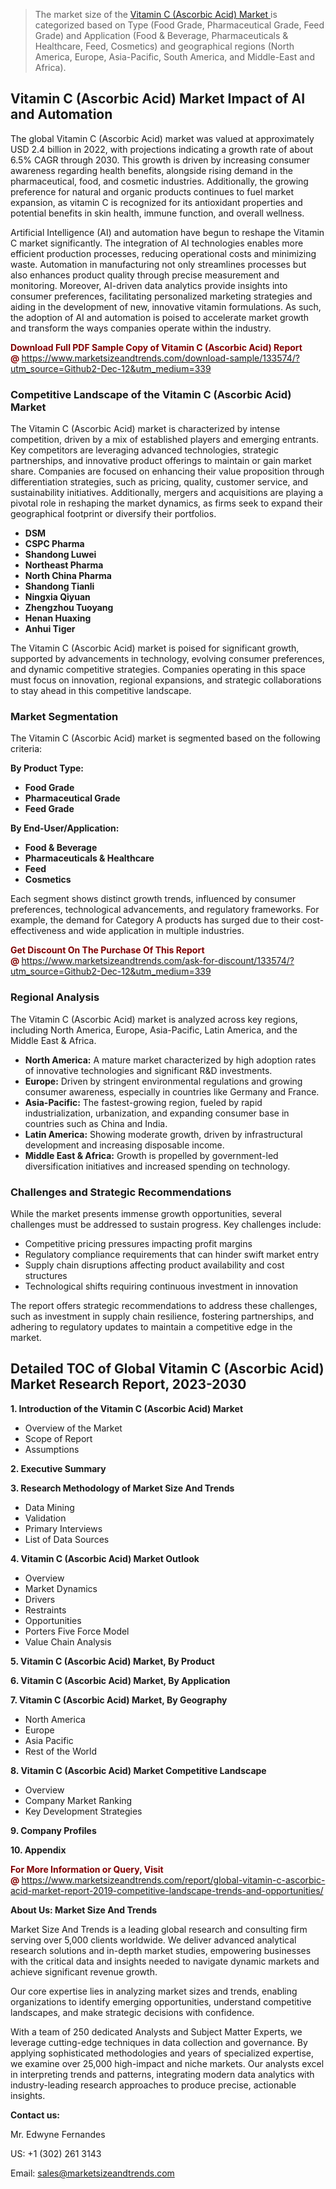 <blockquote><p>The market size of the <a href="https://www.marketsizeandtrends.com/download-sample/133574/?utm_source=Github2-Dec-12&amp;utm_medium=339" target="_blank">Vitamin C (Ascorbic Acid) Market </a>is categorized based on Type (Food Grade, Pharmaceutical Grade, Feed Grade) and Application (Food & Beverage, Pharmaceuticals & Healthcare, Feed, Cosmetics) and geographical regions (North America, Europe, Asia-Pacific, South America, and Middle-East and Africa).</p></blockquote><p><h2>Vitamin C (Ascorbic Acid) Market Impact of AI and Automation</h2><p>The global Vitamin C (Ascorbic Acid) market was valued at approximately USD 2.4 billion in 2022, with projections indicating a growth rate of about 6.5% CAGR through 2030. This growth is driven by increasing consumer awareness regarding health benefits, alongside rising demand in the pharmaceutical, food, and cosmetic industries. Additionally, the growing preference for natural and organic products continues to fuel market expansion, as vitamin C is recognized for its antioxidant properties and potential benefits in skin health, immune function, and overall wellness.</p><p>Artificial Intelligence (AI) and automation have begun to reshape the Vitamin C market significantly. The integration of AI technologies enables more efficient production processes, reducing operational costs and minimizing waste. Automation in manufacturing not only streamlines processes but also enhances product quality through precise measurement and monitoring. Moreover, AI-driven data analytics provide insights into consumer preferences, facilitating personalized marketing strategies and aiding in the development of new, innovative vitamin formulations. As such, the adoption of AI and automation is poised to accelerate market growth and transform the ways companies operate within the industry.</p></p><p><strong><span style="color: #800000;">Download Full PDF Sample Copy of Vitamin C (Ascorbic Acid) Report @</span>&nbsp;</strong><a href="https://www.marketsizeandtrends.com/download-sample/133574/?utm_source=Github2-Dec-12&amp;utm_medium=339">https://www.marketsizeandtrends.com/download-sample/133574/?utm_source=Github2-Dec-12&amp;utm_medium=339</a></p><h3>Competitive Landscape of the Vitamin C (Ascorbic Acid) Market</h3><p>The Vitamin C (Ascorbic Acid) market is characterized by intense competition, driven by a mix of established players and emerging entrants. Key competitors are leveraging advanced technologies, strategic partnerships, and innovative product offerings to maintain or gain market share. Companies are focused on enhancing their value proposition through differentiation strategies, such as pricing, quality, customer service, and sustainability initiatives. Additionally, mergers and acquisitions are playing a pivotal role in reshaping the market dynamics, as firms seek to expand their geographical footprint or diversify their portfolios.</p><p><strong><p><ul><li>DSM </li><li> CSPC Pharma </li><li> Shandong Luwei </li><li> Northeast Pharma </li><li> North China Pharma </li><li> Shandong Tianli </li><li> Ningxia Qiyuan </li><li> Zhengzhou Tuoyang </li><li> Henan Huaxing </li><li> Anhui Tiger</p></li></ul></p></strong></p><p>The Vitamin C (Ascorbic Acid) market is poised for significant growth, supported by advancements in technology, evolving consumer preferences, and dynamic competitive strategies. Companies operating in this space must focus on innovation, regional expansions, and strategic collaborations to stay ahead in this competitive landscape.</p><h3>Market Segmentation</h3><p>The Vitamin C (Ascorbic Acid) market is segmented based on the following criteria:</p><p><strong>By Product Type:</strong></p><p><strong><p><ul><li>Food Grade </li><li> Pharmaceutical Grade </li><li> Feed Grade</p></li></ul></p></strong></p><p><strong>By End-User/Application:</strong></p><p><strong><p><ul><li>Food & Beverage </li><li> Pharmaceuticals & Healthcare </li><li> Feed </li><li> Cosmetics</p></li></ul></p></strong></p><p>Each segment shows distinct growth trends, influenced by consumer preferences, technological advancements, and regulatory frameworks. For example, the demand for Category A products has surged due to their cost-effectiveness and wide application in multiple industries.</p><p><strong><span style="color: #800000;">Get Discount On The Purchase Of This Report @&nbsp;</span></strong><a href="https://www.marketsizeandtrends.com/ask-for-discount/133574/?utm_source=Github2-Dec-12&amp;utm_medium=339">https://www.marketsizeandtrends.com/ask-for-discount/133574/?utm_source=Github2-Dec-12&amp;utm_medium=339</a></p><h3>Regional Analysis</h3><p>The Vitamin C (Ascorbic Acid) market is analyzed across key regions, including North America, Europe, Asia-Pacific, Latin America, and the Middle East &amp; Africa.</p><ul><li><strong>North America:</strong> A mature market characterized by high adoption rates of innovative technologies and significant R&amp;D investments.</li><li><strong>Europe:</strong> Driven by stringent environmental regulations and growing consumer awareness, especially in countries like Germany and France.</li><li><strong>Asia-Pacific:</strong> The fastest-growing region, fueled by rapid industrialization, urbanization, and expanding consumer base in countries such as China and India.</li><li><strong>Latin America:</strong> Showing moderate growth, driven by infrastructural development and increasing disposable income.</li><li><strong>Middle East &amp; Africa:</strong> Growth is propelled by government-led diversification initiatives and increased spending on technology.</li></ul><h3>Challenges and Strategic Recommendations</h3><p>While the market presents immense growth opportunities, several challenges must be addressed to sustain progress. Key challenges include:</p><ul><li>Competitive pricing pressures impacting profit margins</li><li>Regulatory compliance requirements that can hinder swift market entry</li><li>Supply chain disruptions affecting product availability and cost structures</li><li>Technological shifts requiring continuous investment in innovation</li></ul><p>The report offers strategic recommendations to address these challenges, such as investment in supply chain resilience, fostering partnerships, and adhering to regulatory updates to maintain a competitive edge in the market.</p><h2>Detailed TOC of Global Vitamin C (Ascorbic Acid) Market Research Report, 2023-2030</h2><p><strong>1. Introduction of the Vitamin C (Ascorbic Acid) Market</strong></p><ul><li>Overview of the Market</li><li>Scope of Report</li><li>Assumptions&nbsp;</li></ul><p><strong>2. Executive Summary</strong></p><p><strong>3. Research Methodology of <strong>Market Size And Trends</strong></strong></p><ul><li>Data Mining</li><li>Validation</li><li>Primary Interviews</li><li>List of Data Sources&nbsp;</li></ul><p><strong>4. Vitamin C (Ascorbic Acid) Market Outlook</strong></p><ul><li>Overview</li><li>Market Dynamics</li><li>Drivers</li><li>Restraints</li><li>Opportunities</li><li>Porters Five Force Model</li><li>Value Chain Analysis&nbsp;</li></ul><p><strong>5. Vitamin C (Ascorbic Acid) Market, By Product</strong></p><p><strong>6. Vitamin C (Ascorbic Acid) Market, By Application</strong></p><p><strong>7. Vitamin C (Ascorbic Acid) Market, By Geography</strong></p><ul><li>North America</li><li>Europe</li><li>Asia Pacific</li><li>Rest of the World&nbsp;</li></ul><p><strong>8. Vitamin C (Ascorbic Acid) Market Competitive Landscape</strong></p><ul><li>Overview</li><li>Company Market Ranking</li><li>Key Development Strategies&nbsp;</li></ul><p><strong>9. Company Profiles</strong></p><p><strong>10. Appendix</strong></p><p><strong><span style="color: #800000;">For More Information or Query, Visit @&nbsp;</span></strong><a href="https://www.marketsizeandtrends.com/report/global-vitamin-c-ascorbic-acid-market-report-2019-competitive-landscape-trends-and-opportunities/">https://www.marketsizeandtrends.com/report/global-vitamin-c-ascorbic-acid-market-report-2019-competitive-landscape-trends-and-opportunities/</a></p><p></p><p><strong>About Us:&nbsp;Market Size And Trends</strong></p><p>Market Size And Trends&nbsp;is a leading global research and consulting firm serving over 5,000 clients worldwide. We deliver advanced analytical research solutions and in-depth market studies, empowering businesses with the critical data and insights needed to navigate dynamic markets and achieve significant revenue growth.</p><p>Our core expertise lies in analyzing market sizes and trends, enabling organizations to identify emerging opportunities, understand competitive landscapes, and make strategic decisions with confidence.</p><p>With a team of 250 dedicated Analysts and Subject Matter Experts, we leverage cutting-edge techniques in data collection and governance. By applying sophisticated methodologies and years of specialized expertise, we examine over 25,000 high-impact and niche markets. Our analysts excel in interpreting trends and patterns, integrating modern data analytics with industry-leading research approaches to produce precise, actionable insights.</p><p><strong>Contact us:</strong></p><p>Mr. Edwyne Fernandes</p><p>US: +1 (302) 261 3143</p><p>Email: <a href="mailto:sales@marketsizeandtrends.com">sales@marketsizeandtrends.com</a>&nbsp;</p>
